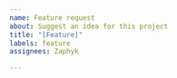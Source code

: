 ```yaml
---
name: Feature request
about: Suggest an idea for this project
title: "[Feature]"
labels: feature
assignees: Zaphyk

---
```



